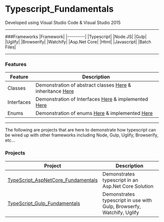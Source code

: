 # Typescript_Fundamentals  

Developed using Visual Studio Code & Visual Studio 2015

---

###Frameworks
|Framework|
|---------|
|Typescript|
|Node.JS|
|Gulp|
|Uglify|
|Browserify|
|Watchify|
|Asp.Net Core|
|Html|
|Javascript|
|Batch Files|

---

### Features
|Feature|Description|
|-------|-----------|
|Classes| Demonstration of abstract classes [Here](https://github.com/Apollo013/Typescript_Fundamentals/blob/master/src/common/models/abstract/person.ts) & inheritance [Here](https://github.com/Apollo013/Typescript_Fundamentals/blob/master/src/human_resources/models/employee.ts)|
|Interfaces| Demonstration of Interfaces [Here](https://github.com/Apollo013/Typescript_Fundamentals/blob/master/src/human_resources/services/contracts/payroll-contract.ts) & implemented [Here](https://github.com/Apollo013/Typescript_Fundamentals/blob/master/src/human_resources/services/payroll-service.ts)|
|Enums| Demonstration of enums [Here](https://github.com/Apollo013/Typescript_Fundamentals/blob/master/src/utilities/enums.ts) & implemented [Here](https://github.com/Apollo013/Typescript_Fundamentals/blob/master/src/human_resources/services/payroll-service.ts)|

---

The following are projects that are here to demonstrate how typescript can be wired up with other frameworks including Node, Gulp, Uglify, Browserify, etc...

### Projects
|Project|Description|
|-------|-----------|
|[TypeScript_AspNetCore_Fundamentals](https://github.com/Apollo013/Typescript_Fundamentals/tree/master/Projects/TypeScript_AspNetCore_Fundamentals)| Demonstrates typescript in an Asp.Net Core Solution|
|[TypeScript_Gulp_Fundamentals](https://github.com/Apollo013/Typescript_Fundamentals/tree/master/Projects/TypeScript_Gulp_Fundamentals)| Demonstrates typescript in use with Gulp, Browserfy, Watchify, Uglify|

